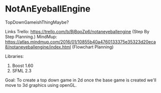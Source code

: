 # NotAnEyeballEngine
TopDownGameishThingMaybe?

Links
Trello: https://trello.com/b/BjBqoZp6/notaneyeballengine (Step By Step Planning.)
MindMup: https://atlas.mindmup.com/2016/01/10855b40a4760133375e35323d20eca8/notaneyeballengine/index.html (Flowchart Planning)

Libraries:
1. Boost 1.60
2. SFML 2.3

Goal:
To create a top down game in 2d once the base game is created we'll move to 3d graphics using openGL.
